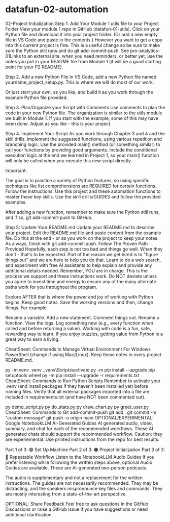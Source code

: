 # datafun-02-automation
02-Project Initialization
Step 1. Add Your Module 1 utils file to your Project Folder
View your module 1 repo in GitHub (datafun-01-utils). Click on your Python file and download it into your project folder. (Or add a new empty file in VS Code and paste in the contents.) However you want to get a copy into this current project is fine. This is a useful change so be sure to make sure the Python still runs and do git add-commit-push. See pro-analytics-01Links to an external site. when you need reminders, or better yet, use the notes you put in your README file from Module 1 (it will be a good starting point for your P2 README). 

Step 2. Add a new Python File 
In VS Code, add a new Python file named yourname_project_setup.py. This is where we will do most of our work.



Or just start your own, as you like, and build it as you work through the example Python file provided. 

Step 3. Plan/Organize your Script with Comments
Use comments to plan the code in your new Python file. The organization is similar to the utils module we built in Module 1. If you start with the example, some of this may have been done. Adjust as you like - this is your project. 

Step 4. Implement Your Script
As you work through Chapter 3 and 4 and the skill drills, implement the suggested functions, using various repetition and branching logic. Use the provided main() method (or something similar) to call your functions by providing good arguments. Include the conditional execution logic at the end we learned in Project 1, so your main() function will only be called when you execute this new script directly. 

Important:

The goal is to practice a variety of Python features, so using specific techniques like list comprehensions are REQUIRED for certain functions.
Follow the instructions.
Use this project and these automation functions to master these key skills.
Use the skill drills/GUIDES and follow the provided examples.

After adding a new function, remember to make sure the Python still runs, and if so, git add-commit-push to GitHub. 

Step 5: Update Your README.md
Update your README.md to describe your project. Edit the README.md file and paste content from the example file. Do this at the end - or as you work on the project to keep your notes. As always, finish with git add-commit-push. 
Follow The Proven Path Provided
Hopefully, each step is not too bad and things go well. When they don't - that's to be expected. Part of the reason we get hired is to "figure things out" and we are here to help you do that. Learn to do a web search, and experiment with free AI assistants to help explain and provide any additional details needed. Remember, YOU are in charge. This is the process we support and these instructions work. Do NOT deviate unless you agree to invest time and energy to ensure any of the many alternate paths work for you throughout the program.

Explore
AFTER that is where the power and joy of working with Python begins. Keep good notes. Save the working versions and then, change things. For example:

Rename a variable.
Add a new statement.
Comment things out.
Rename a function.
View the logs. Log something new (e.g., every function when called and before returning a value).
Working with code is a fun, safe, rewarding way to learn. If you enjoy puzzles, getting value from Python is a great way to earn a living.

CheatSheet: Commands to Manage Virtual Environment
For Windows PowerShell (change if using Mac/Linux). Keep these notes in every project README.md.

py -m venv .venv
.\.venv\Scripts\activate
py -m pip install --upgrade pip setuptools wheel
py -m pip install --upgrade -r requirements.txt
CheatSheet: Commands to Run Python Scripts
Remember to activate your .venv (and install packages if they haven't been installed yet) before running files. Verify that all external packages imported into a file are included in requirements.txt (and have NOT been commented out).

py demo_script.py
py do_stats.py
py draw_chart.py
py greet_user.py
CheatSheet: Commands to Git add-commit-push
git add .
git commit -m "custom message"
git push -u origin main
OPTIONAL/EXPERIMENTAL: Google NotebookLLM AI-Generated Guides
AI generated audio, video, summary, and chat for each of the recommended workflows. These AI generated chats should support the recommended workflow. Caution: they are experiemental. Use printed instructions from the repo for best results.

Part 1 of 3: 🟢 Set Up Machine
Part 2 of 3: 🟠 Project Initialization
Part 3 of 3: 🔵 Repeatable Workflow
Listen to the NotebookLLM Audio Guides
If you prefer listening while following the written steps above, optional Audio Guides are available. These are AI-generated two-person podcasts.

The audio is supplementary and not a replacement for the written instructions. The guides are not necessarily recommended. They may be distracting, and the speakers mispronounce key files and commands. They are mostly interesting from a state-of-the-art perspective.

OPTIONAL: Share Feedback
Feel free to ask questions in the GitHub Discussions or raise a GitHub Issue if you have suggestions or need additional clarification.